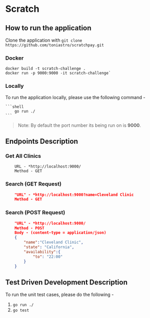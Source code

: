 # Scratch 

## How to run the application

Clone the application with `git clone https://github.com/toniastro/scratchpay.git`


### Docker

```
docker build -t scratch-challenge .
docker run -p 9000:9000 -it scratch-challenge`
```

### Locally    

To run the application locally, please use the following command -

    ```shell
        go run ./
    ```
> Note: By default the port number its being run on is **9000**.

## Endpoints Description

### Get All Clinics

```
    URL - *http://localhost:9000/
    Method - GET
```

### Search (GET Request)

```JSON
    "URL" - *http://localhost:9000?name=Cleveland Clinic
    Method - GET
```

### Search (POST Request)

```JSON
    "URL" - *http://localhost:9000/
    Method - POST
    Body - (content-type = application/json)
    {
        "name":"Cleveland Clinic",
        "state": "California",
        "availability":{
            "to": "22:00"
        }
    }
```

## Test Driven Development Description

To run the unit test cases, please do the following -

1. `go run ./`
2. `go test `
